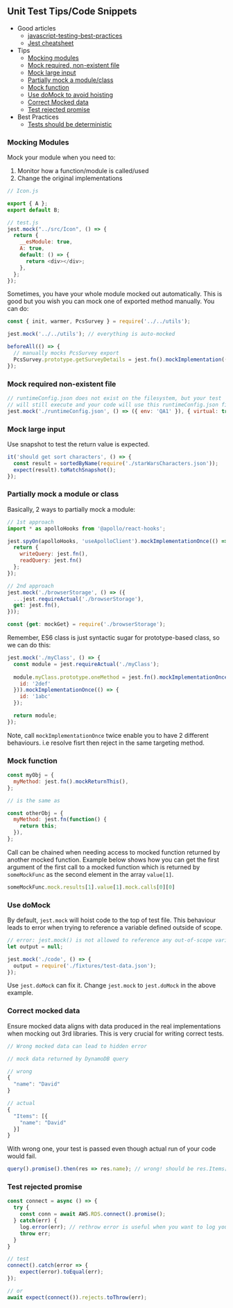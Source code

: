 ## Unit Test Tips/Code Snippets

- Good articles
  - [javascript-testing-best-practices](https://github.com/goldbergyoni/javascript-testing-best-practices)
  - [Jest cheatsheet](https://github.com/sapegin/jest-cheat-sheet)
- Tips
  - [Mocking modules](#mocking-modules)
  - [Mock required, non-existent file](#mock-required-non-existent-file)
  - [Mock large input](#mock-large-input)
  - [Partially mock a module/class](#partially-mock-a-module-or-class)
  - [Mock function](#mock-function)
  - [Use doMock to avoid hoisting](#use-domock)
  - [Correct Mocked data](#correct-mocked-data)
  - [Test rejected promise](#test-rejected-promise)
- Best Practices
  - [Tests should be deterministic](https://jestjs.io/docs/en/snapshot-testing#2-tests-should-be-deterministic)

### Mocking Modules

Mock your module when you need to:

1) Monitor how a function/module is called/used
2) Change the original implementations

```js
// Icon.js

export { A };
export default B;

// test.js
jest.mock("../src/Icon", () => {
  return {
    __esModule: true,
    A: true,
    default: () => {
      return <div></div>;
    },
  };
});
```
Sometimes, you have your whole module mocked out automatically. This is good but you wish you can mock one of exported method manually. You can do:
```js
const { init, warmer, PcsSurvey } = require('../../utils');

jest.mock('../../utils'); // everything is auto-mocked

beforeAll(() => {
  // manually mocks PcsSurvey export
  PcsSurvey.prototype.getSurveyDetails = jest.fn().mockImplementation(() => Promise.resolve(surveyFixture));
});
```

### Mock required non-existent file

```js
// runtimeConfig.json does not exist on the filesystem, but your test
// will still execute and your code will use this runtimeConfig.json file
jest.mock('./runtimeConfig.json', () => ({ env: 'QA1' }), { virtual: true });
```

### Mock large input

Use snapshot to test the return value is expected.

```js
it('should get sort characters', () => {
  const result = sortedByName(require('./starWarsCharacters.json'));
  expect(result).toMatchSnapshot();
});
```

### Partially mock a module or class
Basically, 2 ways to partially mock a module:
```js
// 1st approach
import * as apolloHooks from '@apollo/react-hooks';

jest.spyOn(apolloHooks, 'useApolloClient').mockImplementationOnce(() => {
  return {
    writeQuery: jest.fn(),
    readQuery: jest.fn()
  };
});

// 2nd approach
jest.mock('./browserStorage', () => ({
  ...jest.requireActual('./browserStorage'),
  get: jest.fn(),
}));

const {get: mockGet} = require('./browserStorage');
```

Remember, ES6 class is just syntactic sugar for prototype-based class, so we can do this:

```js
jest.mock('./myClass', () => {
  const module = jest.requireActual('./myClass');
  
  module.myClass.prototype.oneMethod = jest.fn().mockImplementationOnce(() => ({
    id: '2def'
  })).mockImplementationOnce(() => {
    id: '1abc'
  });

  return module;
});
```
Note, call `mockImplementationOnce` twice enable you to have 2 different behaviours. i.e resolve fisrt then reject in the same targeting method.

### Mock function

```js
const myObj = {
  myMethod: jest.fn().mockReturnThis(),
};

// is the same as

const otherObj = {
  myMethod: jest.fn(function() {
    return this;
  }),
};
```
Call can be chained when needing access to mocked function returned by another mocked function. Example below shows how you can get the first argument of the first call to a mocked function which is returned by `someMockFunc` as the second element in the array `value[1]`.

```js
someMockFunc.mock.results[1].value[1].mock.calls[0][0]
```

### Use doMock
By default, `jest.mock` will hoist code to the top of test file. This behaviour leads to error when trying to reference a variable defined outside of scope.
```js
// error: jest.mock() is not allowed to reference any out-of-scope variables
let output = null;

jest.mock('./code', () => {
  output = require('./fixtures/test-data.json');
});
```
Use `jest.doMock` can fix it. Change `jest.mock` to `jest.doMock` in the above example.

### Correct mocked data
Ensure mocked data aligns with data produced in the real implementations when mocking out 3rd libraries. This is very crucial for writing correct tests.

```js
// Wrong mocked data can lead to hidden error

// mock data returned by DynamoDB query

// wrong
{
  "name": "David"
}

// actual
{
  "Items": [{
    "name": "David"
  }]
}
```
With wrong one, your test is passed even though actual run of your code would fail.
```js
query().promise().then(res => res.name); // wrong! should be res.Items[0].name
```

### Test rejected promise

```js
const connect = async () => {
  try {
    const conn = await AWS.RDS.connect().promise();
  } catch(err) {
    log.error(err); // rethrow error is useful when you want to log your errors or process it
    throw err;
  }
}

// test
connect().catch(error => {
    expect(error).toEqual(err);
});

// or
await expect(connect()).rejects.toThrow(err);
```





